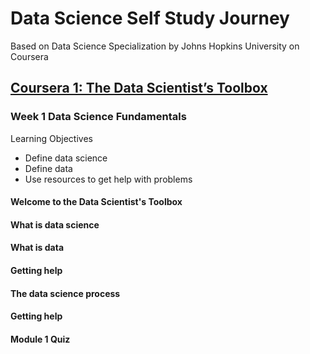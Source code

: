 # Data Science Self Study Journey
Based on Data Science Specialization by Johns Hopkins University on Coursera

## [Coursera 1: The Data Scientist’s Toolbox](https://www.coursera.org/learn/data-scientists-tools/home/welcome)

### Week 1  Data Science Fundamentals
Learning Objectives
* Define data science
* Define data
* Use resources to get help with problems

#### Welcome to the Data Scientist's Toolbox



#### What is data science



#### What is data



#### Getting help



#### The data science process



#### Getting help



#### Module 1 Quiz






